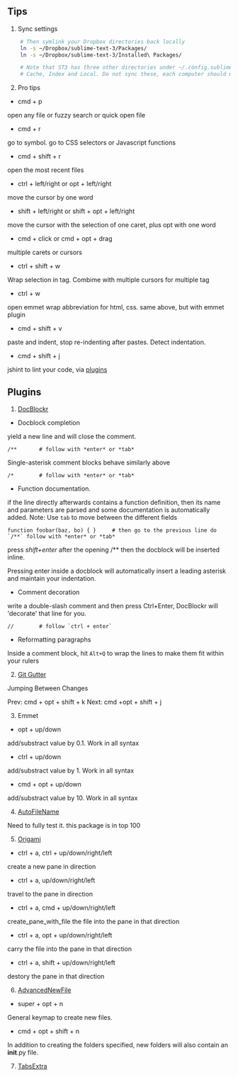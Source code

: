 ## Tips

1. Sync settings

```bash
    # Then symlink your Dropbox directories back locally
    ln -s ~/Dropbox/sublime-text-3/Packages/
    ln -s ~/Dropbox/sublime-text-3/Installed\ Packages/

    # Note that ST3 has three other directories under ~/.config.sublime-text-3/:
    # Cache, Index and Local. Do not sync these, each computer should manage their own local copies.
```

2. Pro tips

- cmd + p

open any file or fuzzy search or quick open file

- cmd + r

go to symbol. go to CSS selectors or Javascript functions

- cmd + shift + r

open the most recent files

- ctrl + left/right  or  opt + left/right

move the cursor by one word

- shift + left/right  or  shift + opt + left/right

move the cursor with the selection of one caret, plus opt with one word

- cmd + click  or  cmd + opt + drag

multiple carets or cursors

- ctrl + shift + w

Wrap selection in tag. Combime with multiple cursors for multiple tag

- ctrl + w

open emmet wrap abbreviation for html, css. same above, but with emmet plugin

- cmd + shift + v

paste and indent, stop re-indenting after pastes. Detect indentation.

- cmd + shift + j

jshint to lint your code, via [plugins](https://sublime.wbond.net/packages/JSHint%20Gutter)


## Plugins

1. [DocBlockr](https://github.com/spadgos/sublime-jsdocs)

- Docblock completion

yield a new line and will close the comment.

    /**       # follow with *enter* or *tab*

Single-asterisk comment blocks behave similarly above

    /*        # follow with *enter* or *tab*

- Function documentation.

if the line directly afterwards contains a function definition, then its name and parameters are parsed and some documentation is automatically added. Note: Use `tab` to move between the different fields

    function foobar(baz, bo) { }     # then go to the previous line do `/**` follow with *enter* or *tab*

press *shift+enter* after the opening /** then the docblock will be inserted inline.

Pressing enter inside a docblock will automatically insert a leading asterisk and maintain your indentation.

- Comment decoration

write a double-slash comment and then press Ctrl+Enter, DocBlockr will 'decorate' that line for you.

    //        # follow `ctrl + enter`

- Reformatting paragraphs

Inside a comment block, hit `Alt+Q` to wrap the lines to make them fit within your rulers

2. [Git Gutter](https://github.com/jisaacks/GitGutter)

Jumping Between Changes

Prev:  cmd + opt + shift + k
Next: cmd +opt + shift + j

3. Emmet

- opt + up/down

add/substract value by 0.1. Work in all syntax

- ctrl + up/down

add/substract value by 1. Work in all syntax

- cmd + opt + up/down

add/substract value by 10. Work in all syntax

4. [AutoFileName](https://sublime.wbond.net/packages/AutoFileName)

Need to fully test it. this package is in top 100

5. [Origami](https://github.com/SublimeText/Origami)

- ctrl + a, ctrl + up/down/right/left

create a new pane in direction

- ctrl + a, up/down/right/left

travel to the pane in direction

- ctrl + a, cmd + up/down/right/left

create_pane_with_file the file into the pane in that direction

- ctrl + a, opt + up/down/right/left

carry the file into the pane in that direction

- ctrl + a, shift + up/down/right/left

destory the pane in that direction

6. [AdvancedNewFile](https://github.com/skuroda/Sublime-AdvancedNewFile)

- super + opt + n

General keymap to create new files.

- cmd + opt + shift + n

In addition to creating the folders specified, new folders will also contain an __init__.py file.

7. [TabsExtra](https://github.com/facelessuser/TabsExtra)
